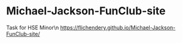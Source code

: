 # Michael-Jackson-FunClub-site
Task for HSE Minor\n
https://flichendery.github.io/Michael-Jackson-FunClub-site/
